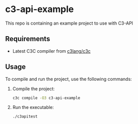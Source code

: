 # c3-api-example
This repo is containing an example project to use with C3-API

## Requirements
- Latest C3C compiler from [c3lang/c3c](https://github.com/c3lang/c3c/releases/tag/latest)

## Usage

To compile and run the project, use the following commands:

1. Compile the project:
   ```bash
   c3c compile -O3 c3-api-example
   ```

2. Run the executable:
   ```bash
   ./c3apitest
   ```